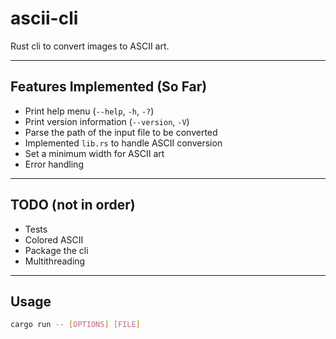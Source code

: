 # ascii-cli

Rust cli to convert images to ASCII art.

---

## Features Implemented (So Far)

- Print help menu (`--help`, `-h`, `-?`)  
- Print version information (`--version`, `-V`)  
- Parse the path of the input file to be converted  
- Implemented `lib.rs` to handle ASCII conversion
- Set a minimum width for ASCII art
- Error handling

---

## TODO (not in order)

- Tests
- Colored ASCII
- Package the cli
- Multithreading

---

## Usage
```bash
cargo run -- [OPTIONS] [FILE]
